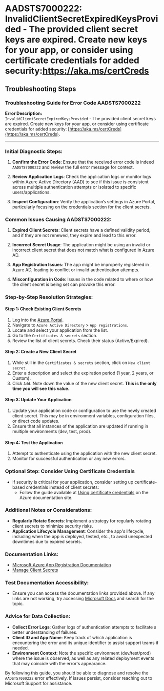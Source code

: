 # AADSTS7000222: InvalidClientSecretExpiredKeysProvided - The provided client secret keys are expired. Create new keys for your app, or consider using certificate credentials for added security:https://aka.ms/certCreds


## Troubleshooting Steps
### Troubleshooting Guide for Error Code AADSTS7000222

**Error Description:**  
`InvalidClientSecretExpiredKeysProvided` - The provided client secret keys are expired. Create new keys for your app, or consider using certificate credentials for added security: [https://aka.ms/certCreds](https://aka.ms/certCreds).

---

### Initial Diagnostic Steps:
1. **Confirm the Error Code**: Ensure that the received error code is indeed `AADSTS7000222` and review the full error message for context.
   
2. **Review Application Logs**: Check the application logs or monitor logs within Azure Active Directory (AAD) to see if this issue is consistent across multiple authentication attempts or isolated to specific users/applications.

3. **Inspect Configuration**: Verify the application’s settings in Azure Portal, particularly focusing on the credentials section for the client secrets.

### Common Issues Causing AADSTS7000222:
1. **Expired Client Secrets**: Client secrets have a defined validity period, and if they are not renewed, they expire and lead to this error.
  
2. **Incorrect Secret Usage**: The application might be using an invalid or incorrect client secret that does not match what is configured in Azure AD.

3. **App Registration Issues**: The app might be improperly registered in Azure AD, leading to conflict or invalid authentication attempts.

4. **Misconfiguration in Code**: Issues in the code related to where or how the client secret is being set can provoke this error.

### Step-by-Step Resolution Strategies:

#### Step 1: Check Existing Client Secrets
1. Log into the [Azure Portal](https://portal.azure.com).
2. Navigate to `Azure Active Directory` > `App registrations`.
3. Locate and select your application from the list.
4. Go to the `Certificates & secrets` section.
5. Review the list of client secrets. Check their status (Active/Expired).

#### Step 2: Create a New Client Secret
1. While still in the `Certificates & secrets` section, click on `New client secret`.
2. Enter a description and select the expiration period (1 year, 2 years, or Custom).
3. Click `Add`. Note down the value of the new client secret. **This is the only time you will see this value.**

#### Step 3: Update Your Application
1. Update your application code or configuration to use the newly created client secret. This may be in environment variables, configuration files, or direct code updates.
2. Ensure that all instances of the application are updated if running in multiple environments (dev, test, prod).

#### Step 4: Test the Application
1. Attempt to authenticate using the application with the new client secret.
2. Monitor for successful authentication or any new errors.

### Optional Step: Consider Using Certificate Credentials
- If security is critical for your application, consider setting up certificate-based credentials instead of client secrets:
   - Follow the guide available at [Using certificate credentials](https://aka.ms/certCreds) on the Azure documentation site.

### Additional Notes or Considerations:
- **Regularly Rotate Secrets**: Implement a strategy for regularly rotating client secrets to minimize security risks.
- **Application Lifecycle Management**: Consider the app's lifecycle, including when the app is deployed, tested, etc., to avoid unexpected downtimes due to expired secrets.

### Documentation Links:
- [Microsoft Azure App Registration Documentation](https://docs.microsoft.com/en-us/azure/active-directory/develop/quickstart-register-app)
- [Manage Client Secrets](https://docs.microsoft.com/en-us/azure/active-directory/develop/howto-create-service-principal-portal#add-a-client-secret)

### Test Documentation Accessibility:
- Ensure you can access the documentation links provided above. If any links are not working, try accessing [Microsoft Docs](https://docs.microsoft.com) and search for the topic.

### Advice for Data Collection:
- **Collect Error Logs**: Gather logs of authentication attempts to facilitate a better understanding of failures.
- **Client ID and App Name**: Keep track of which application is encountering the error and its unique identifier to assist support teams if needed.
- **Environment Context**: Note the specific environment (dev/test/prod) where the issue is observed, as well as any related deployment events that may coincide with the error's appearance.

By following this guide, you should be able to diagnose and resolve the `AADSTS7000222` error effectively. If issues persist, consider reaching out to Microsoft Support for assistance.